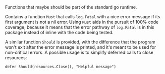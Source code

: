 Functions that maybe should be part of the standard go runtime.

Contains a function `Must` that calls `log.Fatal` with a nice error message if
its first argument is not a nil error.  Using `Must` aids in the pursuit of 100%
code coverage, because it means that the error pathway of `log.Fatal` is in this
package instead of inline with the code being tested.

A similar function `Should` is provided, with the difference that the program
won't exit after the error message is printed, and it's meant to be used for
non-critical errors. A possible usage is to simplify deferred calls to close
resources:

`defer Should(resources.Close(), "Helpful message")`
